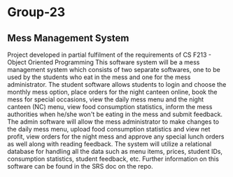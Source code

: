 Group-23
========
Mess Management System
----------------------
Project developed in partial fulfilment of the requirements of CS F213 - Object Oriented Programming
This software system will be a mess management system which consists of two separate softwares, one to be used by the students who eat in the mess and one for the mess administrator. The student software allows students to login and choose the monthly mess option, place orders for the night canteen online, book the mess for special occasions, view the daily mess menu and the night canteen (NC) menu, view food consumption statistics, inform the mess authorities when he/she won't be eating in the mess and submit feedback. The admin software will allow the mess administrator to make changes to the daily mess menu, upload food consumption statistics and view net profit, view orders for the night mess and approve any special lunch orders as well along with reading feedback. The system will utilize a relational database for handling all the data such as menu items, prices, student IDs, consumption statistics, student feedback, etc.
Further information on this software can be found in the SRS doc on the repo.
